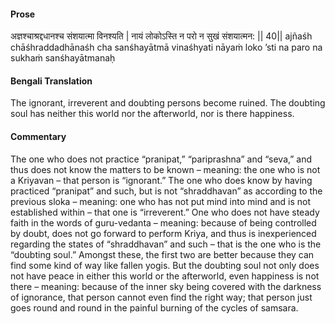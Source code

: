 #### Prose 

अज्ञश्चाश्रद्दधानश्च संशयात्मा विनश्यति |
नायं लोकोऽस्ति न परो न सुखं संशयात्मन: || 40||
ajñaśh chāśhraddadhānaśh cha sanśhayātmā vinaśhyati
nāyaṁ loko ’sti na paro na sukhaṁ sanśhayātmanaḥ

 #### Bengali Translation 

The ignorant, irreverent and doubting persons become ruined. The doubting soul has neither this world nor the afterworld, nor is there happiness.

 #### Commentary 

The one who does not practice “pranipat,” “pariprashna” and “seva,” and thus does not know the matters to be known – meaning: the one who is not a Kriyavan – that person is “ignorant.” The one who does know by having practiced “pranipat” and such, but is not “shraddhavan” as according to the previous sloka – meaning: one who has not put mind into mind and is not established within – that one is “irreverent.” One who does not have steady faith in the words of guru-vedanta – meaning: because of being controlled by doubt, does not go forward to perform Kriya, and thus is inexperienced regarding the states of “shraddhavan” and such – that is the one who is the “doubting soul.” Amongst these, the first two are better because they can find some kind of way like fallen yogis. But the doubting soul not only does not have peace in either this world or the afterworld, even happiness is not there – meaning: because of the inner sky being covered with the darkness of ignorance, that person cannot even find the right way; that person just goes round and round in the painful burning of the cycles of samsara.